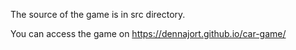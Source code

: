 The source of the game is in src directory.

You can access the game on https://dennajort.github.io/car-game/
